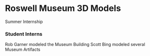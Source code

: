 # Roswell Museum 3D Models
Summer Internship

### Student Interns
Rob Garner modeled the Museum Building
Scott Bing modeled several Museum Artifacts
